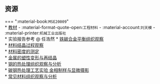 ## 资源  
=== ":material-book:`MSE20009`"  
    * [教材](http://api.cqu-openlib.cn/file?key=iBlL62obhheb) - :material-format-quote-open:`工程材料` - :material-account:`刘天模` - :material-printer:`机械工业出版社`  
    * 实验报告参考 @ 任浩然
        * [铁碳合金平衡组织观察](http://api.cqu-openlib.cn/file?key=iXxCF2uw0frc)  
        * [材料结晶过程观察](http://api.cqu-openlib.cn/file?key=irJAe2uw080d)  
        * [材料密度的测定](http://api.cqu-openlib.cn/file?key=iaeCm2uw08wf)  
        * [金属的塑性变形与再结晶](http://api.cqu-openlib.cn/file?key=idY9l2uw0cqd)  
        * [钢的热处理组织观察与分析](http://api.cqu-openlib.cn/file?key=ivSAS2uw0cah)  
        * [碳钢热处理工艺实验 金相制样与显微摄影](http://api.cqu-openlib.cn/file?key=iUFGO2uw0emb)  
        * [常见材料组织观察与分析](http://api.cqu-openlib.cn/file?key=i85Pm2uw0aid)  